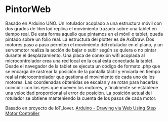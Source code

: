 # PintorWeb
Basado en Arduino UNO.
Un rotulador acoplado a una estructura móvil con dos grados de libertad replica el movimiento trazado sobre una tablet en tiempo real. De esta forma aquello que pintamos en el móvil o tablet, queda pintado sobre un folio real.
La estructura del plotter es de AxiDraw. Dos motores paso a paso permiten el movimiento del rotulador en el plano, y un servomotor realiza la acción de bajar o subir según se quiera o no pintar durante el desplazamiento.
Una placa de conexión wifi acoplada al microcontrolador crea una red local en la cual está conectada la tablet. Desde el navegador de la tablet se ejecuta un código de formato .php que se encarga de rastrear la posición de la pantalla táctil y enviarla en tiempo real al microcontrolador que gestiona el movimiento de cada uno de los motores. Las coordenadas obtenidas se escalan y se rotan para hacerlas coincidir con los ejes que mueven los motores, y finalmente se establece una velocidad proporcional al error de posición. La posición actual del rotulador se obtiene manteniendo la cuenta de los pasos de cada motor.

Basado en proyecto de IoT_lover. [Arduino - Drawing via Web Using Step Motor Controller](https://www.hackster.io/iot_lover/arduino-drawing-via-web-using-step-motor-controller-cb5f33#_=_)
